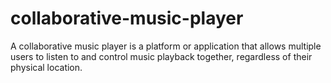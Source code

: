 # collaborative-music-player
A collaborative music player is a platform or application that allows multiple users to listen to and control music playback together, regardless of their physical location. 
